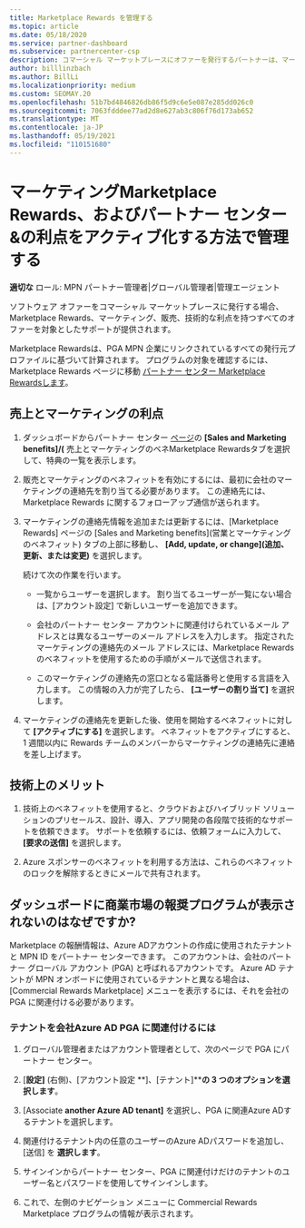 ```yaml
---
title: Marketplace Rewards を管理する
ms.topic: article
ms.date: 05/18/2020
ms.service: partner-dashboard
ms.subservice: partnercenter-csp
description: コマーシャル マーケットプレースにオファーを発行するパートナーは、マーケティング サポートを提供する特典の対象となります。
author: billlinzbach
ms.author: BillLi
ms.localizationpriority: medium
ms.custom: SEOMAY.20
ms.openlocfilehash: 51b7bd4846826db86f5d9c6e5e087e285dd026c0
ms.sourcegitcommit: 7063fdddee77ad2d8e627ab3c806f76d173ab652
ms.translationtype: MT
ms.contentlocale: ja-JP
ms.lasthandoff: 05/19/2021
ms.locfileid: "110151680"
---
```

# <a name="manage-marketplace-rewards-in-partner-center--activate-marketing-sales-and-technical-benefits"></a>マーケティングMarketplace Rewards、およびパートナー センター &の利点をアクティブ化する方法で管理する

**適切な** ロール: MPN パートナー管理者|グローバル管理者|管理エージェント

ソフトウェア オファーをコマーシャル マーケットプレースに発行する場合、Marketplace Rewards、マーケティング、販売、技術的な利点を持つすべてのオファーを対象としたサポートが提供されます。

Marketplace Rewardsは、PGA MPN 企業にリンクされているすべての発行元プロファイルに基づいて計算されます。 プログラムの対象を確認するには、Marketplace Rewards ページに移動 [パートナー センター Marketplace Rewardsします](https://partner.microsoft.com/dashboard/mpn/program/commercialmarketplace)。

## <a name="sales-and-marketing-benefits"></a>売上とマーケティングの利点

1. ダッシュボードからパートナー センター [ページ](https://partner.microsoft.com/dashboard)の **[Sales and Marketing benefits]/(** 売上とマーケティングのベネMarketplace Rewardsタブを選択して、特典の一覧を表示します。 

2. 販売とマーケティングのベネフィットを有効にするには、最初に会社のマーケティングの連絡先を割り当てる必要があります。 この連絡先には、Marketplace Rewards に関するフォローアップ通信が送られます。

3. マーケティングの連絡先情報を追加または更新するには、[Marketplace Rewards] ページの [Sales and Marketing benefits]\(営業とマーケティングのベネフィット\) タブの上部に移動し、 **[Add, update, or change]\(追加、更新、または変更\)** を選択します。 

   続けて次の作業を行います。

   - 一覧からユーザーを選択します。 割り当てるユーザーが一覧にない場合は、[アカウント設定] で新しいユーザーを追加できます。

   - 会社のパートナー センター アカウントに関連付けられているメール アドレスとは異なるユーザーのメール アドレスを入力します。 指定されたマーケティングの連絡先のメール アドレスには、Marketplace Rewards のベネフィットを使用するための手順がメールで送信されます。

   - このマーケティングの連絡先の窓口となる電話番号と使用する言語を入力します。 この情報の入力が完了したら、 **[ユーザーの割り当て]** を選択します。

4. マーケティングの連絡先を更新した後、使用を開始するベネフィットに対して **[アクティブにする]** を選択します。 ベネフィットをアクティブにすると、1 週間以内に Rewards チームのメンバーからマーケティングの連絡先に連絡を差し上げます。

## <a name="technical-benefits"></a>技術上のメリット

1. 技術上のベネフィットを使用すると、クラウドおよびハイブリッド ソリューションのプリセールス、設計、導入、アプリ開発の各段階で技術的なサポートを依頼できます。 サポートを依頼するには、依頼フォームに入力して、 **[要求の送信]** を選択します。

2. Azure スポンサーのベネフィットを利用する方法は、これらのベネフィットのロックを解除するときにメールで共有されます。

## <a name="why-cant-i-see-the-commercial-marketplace-rewards-program-on-my-dashboard"></a>ダッシュボードに商業市場の報奨プログラムが表示されないのはなぜですか?

Marketplace の報酬情報は、Azure ADアカウントの作成に使用されたテナントと MPN ID をパートナー センターできます。 このアカウントは、会社のパートナー グローバル アカウント (PGA) と呼ばれるアカウントです。 Azure AD テナントが MPN オンボードに使用されているテナントと異なる場合は、[Commercial Rewards Marketplace] メニューを表示するには、それを会社の PGA に関連付ける必要があります。

### <a name="to-associate-an-azure-ad-tenant-with-the-pga-of-your-company"></a>テナントを会社Azure AD PGA に関連付けるには

1. グローバル管理者またはアカウント管理者として、次のページで PGA にパートナー センター。

2. [**設定]** (右側)、[アカウント設定 **]、[テナント]****の 3 つのオプションを選択します**。 

3. [Associate **another Azure AD tenant]** を選択し、PGA に関連Azure ADするテナントを選択します。

4. 関連付けるテナント内の任意のユーザーのAzure ADパスワードを追加し、 [送信] を **選択します**。

5. サインインからパートナー センター、PGA に関連付けだけのテナントのユーザー名とパスワードを使用してサインインします。

6. これで、左側のナビゲーション メニューに Commercial Rewards Marketplace プログラムの情報が表示されます。

